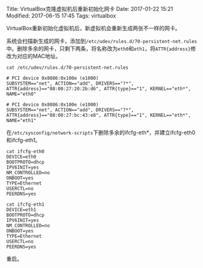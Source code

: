Title: VirtualBox克隆虚拟机后重新初始化网卡
Date: 2017-01-22 15:21
Modified: 2017-06-15 17:45
Tags: virtualbox

VirtualBox重新初始化虚拟机后，新虚拟机会重新生成两张不一样的网卡。

系统会扫描新生成的网卡，添加到`/etc/udev/rules.d/70-persistent-net.rules`中。删除多余的网卡，只剩下两条，将名称改为`eth0`和`eth1`，将`ATTR{address}`修改为对应的MAC地址。
```
cat /etc/udev/rules.d/70-persistent-net.rules

# PCI device 0x8086:0x100e (e1000)
SUBSYSTEM=="net", ACTION=="add", DRIVERS=="?*", ATTR{address}=="08:00:27:20:2b:d6", ATTR{type}=="1", KERNEL=="eth*", NAME="eth0"

# PCI device 0x8086:0x100e (e1000)
SUBSYSTEM=="net", ACTION=="add", DRIVERS=="?*", ATTR{address}=="08:00:27:bc:43:e8", ATTR{type}=="1", KERNEL=="eth*", NAME="eth1"
```

在`/etc/sysconfig/network-scripts`下删除多余的ifcfg-eth*，并建立ifcfg-eth0和ifcfg-eth1。
```
cat ifcfg-eth0 
DEVICE=eth0
BOOTPROTO=dhcp
IPV6INIT=yes
NM_CONTROLLED=no
ONBOOT=yes
TYPE=Ethernet
USERCTL=no
PEERDNS=yes
```

```
cat ifcfg-eth1 
DEVICE=eth1
BOOTPROTO=dhcp
IPV6INIT=yes
NM_CONTROLLED=no
ONBOOT=yes
TYPE=Ethernet
USERCTL=no
PEERDNS=yes
```

重启。